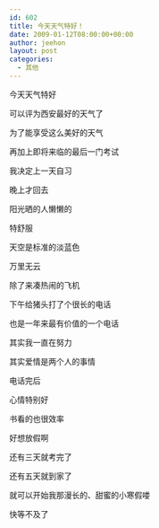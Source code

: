 ```yaml
---
id: 602
title: 今天天气特好！
date: 2009-01-12T08:00:00+00:00
author: jeehon
layout: post
categories:
  - 其他
---
```

今天天气特好
  
可以评为西安最好的天气了
  
为了能享受这么美好的天气
  
再加上即将来临的最后一门考试
  
我决定上一天自习
  
晚上才回去
  
阳光晒的人懒懒的
  
特舒服
  
天空是标准的淡蓝色
  
万里无云
  
除了来凑热闹的飞机
  
下午给猪头打了个很长的电话
  
也是一年来最有价值的一个电话
  
其实我一直在努力
  
其实爱情是两个人的事情
  
电话完后
  
心情特别好
  
书看的也很效率
  
好想放假啊
  
还有三天就考完了
  
还有五天就到家了
  
就可以开始我那漫长的、甜蜜的小寒假喽
  
快等不及了
